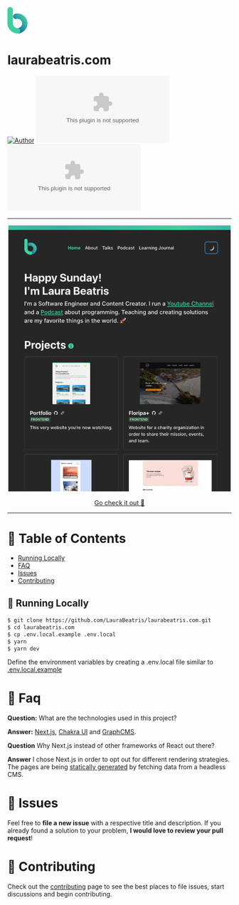 <p align="left">
   <img src="./.github/docs/images/logo.png" />
</p>

# laurabeatris.com

[![Author](https://img.shields.io/badge/author-LauraBeatris-43CEA2?style=flat-square)](https://github.com/LauraBeatris)
[![Languages](https://img.shields.io/github/languages/count/LauraBeatris/laurabeatris.com?color=%2343CEA2&style=flat-square)](#)
[![Stars](https://img.shields.io/github/stars/LauraBeatris/laurabeatris.com?color=43CEA2&style=flat-square)](https://github.com/LauraBeatris/laurabeatris.com/stargazers)

---
<p align="center">
   <img src="./.github/docs/images/homepage.png" width="500"/>
</p>

<p align="center">
   <a href="https://laurabeatris.com">Go check it out 🎉</a>
</p>

---

# :pushpin: Table of Contents

* [Running Locally](#construction_worker-running-locally)
* [FAQ](#postbox-faq)
* [Issues](#bug-issues)
* [Contributing](#tada-contributing)

## :construction_worker: Running Locally

```
$ git clone https://github.com/LauraBeatris/laurabeatris.com.git
$ cd laurabeatris.com
$ cp .env.local.example .env.local
$ yarn
$ yarn dev
```

Define the environment variables by creating a .env.local file similar to [.env.local.example](https://github.com/LauraBeatris/laurabeatris.com/blob/master/.env.local.example)

# :postbox: Faq

**Question:** What are the technologies used in this project?

**Answer:** [Next.js](https://nextjs.org/), [Chakra UI](https://chakra-ui.com/) and [GraphCMS](https://graphcms.com/).

**Question** Why Next.js instead of other frameworks of React out there?

**Answer** I chose Next.js in order to opt out for different rendering strategies. The pages are being [statically generated](https://nextjs.org/docs/basic-features/data-fetching#getstaticprops-static-generation) by fetching data from a headless CMS.

# :bug: Issues

Feel free to **file a new issue** with a respective title and description. If you already found a solution to your problem, **I would love to review your pull request**!

# :tada: Contributing

Check out the [contributing](https://github.com/LauraBeatris/laurabeatris.com/blob/master/CONTRIBUTING.md) page to see the best places to file issues, start discussions and begin contributing.
